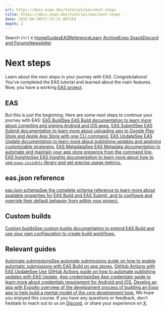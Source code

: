 ```yaml
---
url: https://docs.expo.dev/tutorial/eas/next-steps
title: https://docs.expo.dev/tutorial/eas/next-steps
date: 2025-04-30T17:15:11.807154
depth: 2
---
```


Search
`Ctrl` `K`
[Home](https://docs.expo.dev/)[Guides](https://docs.expo.dev/guides/overview)[EAS](https://docs.expo.dev/eas)[Reference](https://docs.expo.dev/versions/latest)[Learn](https://docs.expo.dev/tutorial/overview)
[Archive](https://docs.expo.dev/archive)[Expo Snack](https://snack.expo.dev)[Discord and Forums](https://chat.expo.dev)[Newsletter](https://expo.dev/mailing-list/signup)
# Next steps
Learn about the next steps in your journey with EAS.
Congratulations! You've completed the EAS tutorial and learned about the main features. Now, you have a working [EAS project](https://expo.dev/eas).
## EAS
But this is just the beginning. Here are some next steps to continue your journey with EAS:
[EAS BuildSee EAS Build documentation to learn more about compiling and signing Android and iOS apps.](https://docs.expo.dev/build/introduction) [EAS SubmitSee EAS Submit documentation to learn more about uploading app to Google Play Store and Apple App Store with one CLI command.](https://docs.expo.dev/submit/introduction) [EAS UpdateSee EAS Update documentation to learn more about publishing updates and applying customizable strategies.](https://docs.expo.dev/eas-update/introduction) [EAS MetadataSee EAS Metadata documentation to automate and maintain your app store presence from the command line.](https://docs.expo.dev/eas/metadata) [EAS InsightsSee EAS Insights documentation to learn more about how to use `expo-insights` library and get precise usage metrics.](https://docs.expo.dev/eas-insights/introduction)
## eas.json reference
[eas.json schemaSee the complete schema reference to learn more about available properties for EAS Build and EAS Submit, and to configure and override their default behavior from within your project.](https://docs.expo.dev/eas/json)
## Custom builds
[Custom buildsSee custom builds documentation to extend EAS Build and use your own configuration to create build workflows.](https://docs.expo.dev/custom-builds/get-started)
## Relevant guides
[Automate submissionsSee automate submissions guide on how to enable automatic submissions with EAS Build on app stores.](https://docs.expo.dev/build/automate-submissions) [GitHub Actions with EAS UpdateSee Use GitHub Actions guide on how to automate publishing updates with EAS Update.](https://docs.expo.dev/eas-update/github-actions) [App credentialsSee App credentials guide to learn more about credentials requirement for Android and iOS.](https://docs.expo.dev/app-signing/app-credentials) [Develop an app with ExpoAn overview of the development process of building an Expo app to help build a mental model of the core development loop.](https://docs.expo.dev/workflow/overview)
We hope you enjoyed this course. If you have any questions or feedback, don't hesitate to reach out to us on [Discord](https://chat.expo.dev/), or share your experience on [X](https://x.com/expo).

